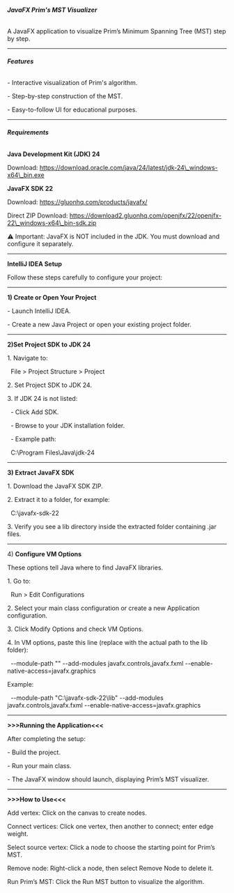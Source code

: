 ###### **JavaFX Prim's MST Visualizer**



A JavaFX application to visualize Prim’s Minimum Spanning Tree (MST) step by step.



---



######  **Features**



\- Interactive visualization of Prim's algorithm.

\- Step-by-step construction of the MST.

\- Easy-to-follow UI for educational purposes.



---



######  **Requirements**



**Java Development Kit (JDK) 24**



Download: https://download.oracle.com/java/24/latest/jdk-24\_windows-x64\_bin.exe



 **JavaFX SDK 22**



Download: https://gluonhq.com/products/javafx/

Direct ZIP Download: https://download2.gluonhq.com/openjfx/22/openjfx-22\_windows-x64\_bin-sdk.zip



⚠ Important: JavaFX is NOT included in the JDK. You must download and configure it separately.



---



 **IntelliJ IDEA Setup**



Follow these steps carefully to configure your project:



---



**1) Create or Open Your Project**



\- Launch IntelliJ IDEA.

\- Create a new Java Project or open your existing project folder.



---



**2)Set Project SDK to JDK 24**



1\. Navigate to:

&nbsp;  File > Project Structure > Project

2\. Set Project SDK to JDK 24.

3\. If JDK 24 is not listed:

&nbsp;  - Click Add SDK.

&nbsp;  - Browse to your JDK installation folder.

&nbsp;  - Example path:

&nbsp;    C:\\Program Files\\Java\\jdk-24



---



**3) Extract JavaFX SDK**



1\. Download the JavaFX SDK ZIP.

2\. Extract it to a folder, for example:

&nbsp;  C:\\javafx-sdk-22

3\. Verify you see a lib directory inside the extracted folder containing .jar files.



---



4\) **Configure VM Options**



These options tell Java where to find JavaFX libraries.



1\. Go to:

&nbsp;  Run > Edit Configurations

2\. Select your main class configuration or create a new Application configuration.

3\. Click Modify Options and check VM Options.

4\. In VM options, paste this line (replace <path-to-javafx-lib> with the actual path to the lib folder):



&nbsp;  --module-path "<path-to-javafx-lib>" --add-modules javafx.controls,javafx.fxml --enable-native-access=javafx.graphics



Example:



&nbsp;  --module-path "C:\\javafx-sdk-22\\lib" --add-modules javafx.controls,javafx.fxml --enable-native-access=javafx.graphics



---



**>>>Running the Application<<<**



After completing the setup:



\- Build the project.

\- Run your main class.

\- The JavaFX window should launch, displaying Prim’s MST visualizer.



---



**>>>How to Use<<<**



Add vertex: Click on the canvas to create nodes.



Connect vertices: Click one vertex, then another to connect; enter edge weight.



Select source vertex: Click a node to choose the starting point for Prim’s MST.



Remove node: Right-click a node, then select Remove Node to delete it.



Run Prim’s MST: Click the Run MST button to visualize the algorithm.











